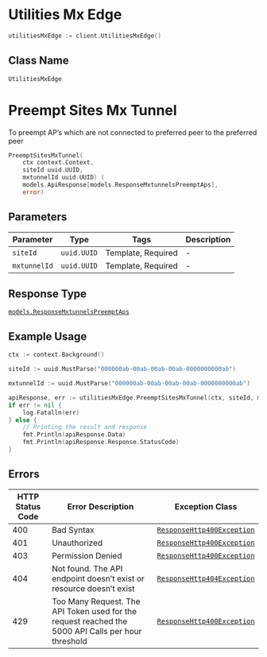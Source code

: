 # Utilities Mx Edge

```go
utilitiesMxEdge := client.UtilitiesMxEdge()
```

## Class Name

`UtilitiesMxEdge`


# Preempt Sites Mx Tunnel

To preempt AP’s which are not connected to preferred peer to the preferred peer

```go
PreemptSitesMxTunnel(
    ctx context.Context,
    siteId uuid.UUID,
    mxtunnelId uuid.UUID) (
    models.ApiResponse[models.ResponseMxtunnelsPreemptAps],
    error)
```

## Parameters

| Parameter | Type | Tags | Description |
|  --- | --- | --- | --- |
| `siteId` | `uuid.UUID` | Template, Required | - |
| `mxtunnelId` | `uuid.UUID` | Template, Required | - |

## Response Type

[`models.ResponseMxtunnelsPreemptAps`](../../doc/models/response-mxtunnels-preempt-aps.md)

## Example Usage

```go
ctx := context.Background()

siteId := uuid.MustParse("000000ab-00ab-00ab-00ab-0000000000ab")

mxtunnelId := uuid.MustParse("000000ab-00ab-00ab-00ab-0000000000ab")

apiResponse, err := utilitiesMxEdge.PreemptSitesMxTunnel(ctx, siteId, mxtunnelId)
if err != nil {
    log.Fatalln(err)
} else {
    // Printing the result and response
    fmt.Println(apiResponse.Data)
    fmt.Println(apiResponse.Response.StatusCode)
}
```

## Errors

| HTTP Status Code | Error Description | Exception Class |
|  --- | --- | --- |
| 400 | Bad Syntax | [`ResponseHttp400Exception`](../../doc/models/response-http-400-exception.md) |
| 401 | Unauthorized | [`ResponseHttp400Exception`](../../doc/models/response-http-400-exception.md) |
| 403 | Permission Denied | [`ResponseHttp400Exception`](../../doc/models/response-http-400-exception.md) |
| 404 | Not found. The API endpoint doesn’t exist or resource doesn’t exist | [`ResponseHttp404Exception`](../../doc/models/response-http-404-exception.md) |
| 429 | Too Many Request. The API Token used for the request reached the 5000 API Calls per hour threshold | [`ResponseHttp400Exception`](../../doc/models/response-http-400-exception.md) |

